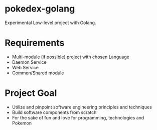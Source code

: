 # pokedex-golang

Experimental Low-level project with Golang.

# Requirements

- Multi-module (if possible) project with chosen Language
- Daemon Service
- Web Service
- Common/Shared module

# Project Goal

- Utilize and pinpoint software engineering principles and techniques
- Build software components from scratch
- For the sake of fun and love for programming, technologies and Pokemon

